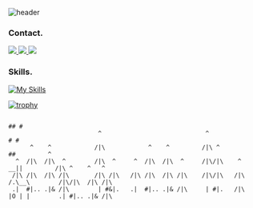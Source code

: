 ![header](https://capsule-render.vercel.app/api?type=venom&color=auto&height=300&section=header&text=Kim%20Jin%20Sun&desc=Backend%20Engineer&fontSize=80&descAlignY=65&fontColor=000000)



### Contact.
<p>
  <a href="mailto:kwlstjs00@gmail.com">
    <img src="https://skillicons.dev/icons?i=gmail&theme=light"/>
  </a>
  <a href="http://blog.ziinsun.com">
    <img src="https://skillicons.dev/icons?i=obsidian&theme=light"/>
  </a>
  <a href="http://instagram.com/ziinsun">
    <img src="https://skillicons.dev/icons?i=instagram&theme=light"/>
  </a>
  
</p>

### Skills.
[![My Skills](https://skillicons.dev/icons?i=java,kotlin,spring,nextjs,mysql,redis,idea,vscode,git,github,bitbucket&theme=light)](https://skillicons.dev)


[![trophy](https://github-profile-trophy.vercel.app/?username=kimzinsun&theme=oldie&margin-w=15)](https://github.com/ryo-ma/github-profile-trophy)  

```
                                                                                ## #
                         ^                             ^                       # #                      
      ^    ^            /|\            ^    ^         /|\ ^                   ##         ^              
  ^  /|\  /|\  ^        /|\  ^     ^  /|\  /|\  ^     /|\/|\    ^          __||         /|\ ^    ^   ^ 
 /|\ /|\  /|\ /|\       /|\ /|\   /|\ /|\  /|\ /|\    /|\/|\   /|\        /.\__\        /|\/|\  /|\ /|\
 .|  #|.. .|& /|\        | #&|.   .|  #|.. .|& /|\     | #|.   /|\        |O | |        .| #|.. .|& /|\
```
